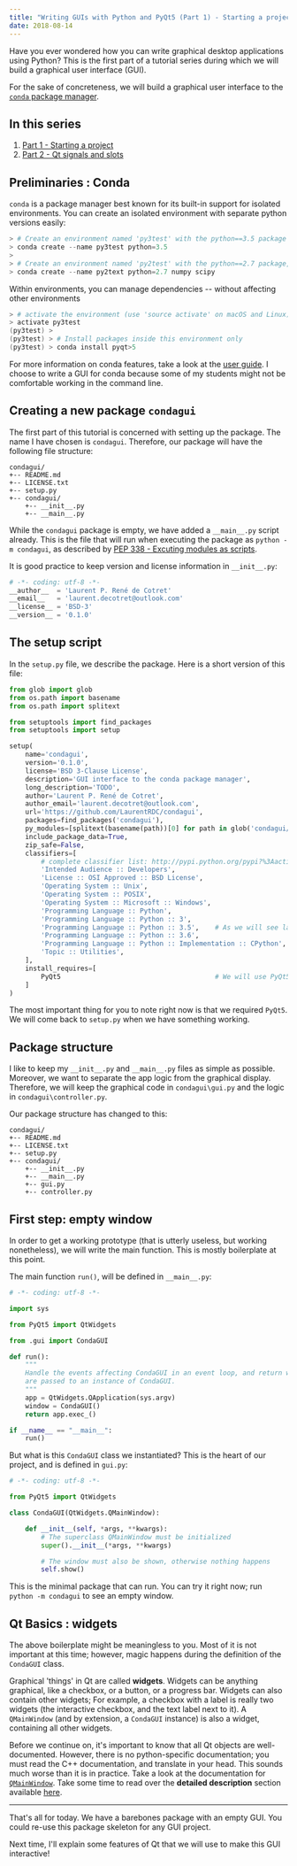 ```yaml
---
title: "Writing GUIs with Python and PyQt5 (Part 1) - Starting a project"
date: 2018-08-14
---
```


Have you ever wondered how you can write graphical desktop applications using Python? This is the first part of a tutorial series during which we will build a graphical user interface (GUI).

For the sake of concreteness, we will build a graphical user interface to the [`conda` package manager](https://conda.io/docs/).

## In this series

1. [Part 1 - Starting a project](./condagui-part1-skeleton.html)
2. [Part 2 - Qt signals and slots](./condagui-part2-signals.html)

## Preliminaries : Conda

`conda` is a package manager best known for its built-in support for isolated environments. You can create an isolated environment with separate python versions easily:

```powershell
> # Create an environment named 'py3test' with the python==3.5 package
> conda create --name py3test python=3.5
>
> # Create an environment named 'py2test' with the python==2.7 package, as well as numpy and scipy
> conda create --name py2text python=2.7 numpy scipy
```

Within environments, you can manage dependencies -- without affecting other environments

```powershell
> # activate the environment (use 'source activate' on macOS and Linux)
> activate py3test
(py3test) >
(py3test) > # Install packages inside this environment only
(py3test) > conda install pyqt>5
```

For more information on conda features, take a look at the [user guide](https://conda.io/docs/user-guide/index.html). I choose to write a GUI for conda because some of my students might not be comfortable working in the command line.

## Creating a new package `condagui`

The first part of this tutorial is concerned with setting up the package. The name I have chosen is `condagui`. Therefore, our package will have the following file structure:

```
condagui/
+-- README.md
+-- LICENSE.txt
+-- setup.py
+-- condagui/
    +-- __init__.py
    +-- __main__.py
```

While the `condagui` package is empty, we have added a `__main__.py` script already. This is the file that will run when executing the package as `python -m condagui`, as described by [PEP 338 - Excuting modules as scripts](https://www.python.org/dev/peps/pep-0338/).

It is good practice to keep version and license information in `__init__.py`:

```python
# -*- coding: utf-8 -*-
__author__  = 'Laurent P. René de Cotret'
__email__   = 'laurent.decotret@outlook.com'
__license__ = 'BSD-3'
__version__ = '0.1.0'
```

## The setup script

In the `setup.py` file, we describe the package. Here is a short version of this file:

```python
from glob import glob
from os.path import basename
from os.path import splitext

from setuptools import find_packages
from setuptools import setup

setup(
    name='condagui',
    version='0.1.0',
    license='BSD 3-Clause License',
    description='GUI interface to the conda package manager',
    long_description='TODO',
    author='Laurent P. René de Cotret',
    author_email='laurent.decotret@outlook.com',
    url='https://github.com/LaurentRDC/condagui',
    packages=find_packages('condagui'),
    py_modules=[splitext(basename(path))[0] for path in glob('condagui/*.py')],
    include_package_data=True,
    zip_safe=False,
    classifiers=[
        # complete classifier list: http://pypi.python.org/pypi?%3Aaction=list_classifiers
        'Intended Audience :: Developers',
        'License :: OSI Approved :: BSD License',
        'Operating System :: Unix',
        'Operating System :: POSIX',
        'Operating System :: Microsoft :: Windows',
        'Programming Language :: Python',
        'Programming Language :: Python :: 3',
        'Programming Language :: Python :: 3.5',    # As we will see later, we need Python 3.5+
        'Programming Language :: Python :: 3.6',
        'Programming Language :: Python :: Implementation :: CPython',
        'Topic :: Utilities',
    ],
    install_requires=[
        PyQt5                                       # We will use PyQt5, but PySide is almost equivalent
    ]
)
```

The most important thing for you to note right now is that we required `PyQt5`. We will come back to `setup.py` when we have something working.

## Package structure

I like to keep my `__init__.py` and `__main__.py` files as simple as possible. Moreover, we want to separate the app logic from the graphical display. Therefore, we will keep the graphical code in `condagui\gui.py` and the logic in `condagui\controller.py`.

Our package structure has changed to this:

```
condagui/
+-- README.md
+-- LICENSE.txt
+-- setup.py
+-- condagui/
    +-- __init__.py
    +-- __main__.py
    +-- gui.py
    +-- controller.py
```

## First step: empty window

In order to get a working prototype (that is utterly useless, but working nonetheless), we will write the main function. This is mostly boilerplate at this point.

The main function `run()`, will be defined in `__main__.py`:

```python
# -*- coding: utf-8 -*-

import sys

from PyQt5 import QtWidgets

from .gui import CondaGUI

def run():
    """
    Handle the events affecting CondaGUI in an event loop, and return when the window exits. All arguments
    are passed to an instance of CondaGUI.
    """
    app = QtWidgets.QApplication(sys.argv)
    window = CondaGUI()
    return app.exec_()

if __name__ == "__main__":
    run()
```

But what is this `CondaGUI` class we instantiated? This is the heart of our project, and is defined in `gui.py`:

```python
# -*- coding: utf-8 -*-

from PyQt5 import QtWidgets

class CondaGUI(QtWidgets.QMainWindow):

    def __init__(self, *args, **kwargs):
        # The superclass QMainWindow must be initialized
        super().__init__(*args, **kwargs)

        # The window must also be shown, otherwise nothing happens
        self.show()
```

This is the minimal package that can run. You can try it right now; run `python -m condagui` to see an empty window.

## Qt Basics : widgets

The above boilerplate might be meaningless to you. Most of it is not important at this time; however, magic happens during the definition of the `CondaGUI` class.

Graphical 'things' in Qt are called __widgets__. Widgets can be anything graphical, like a checkbox, or a button, or a progress bar. Widgets can also contain other widgets; For example, a checkbox with a label is really two widgets (the interactive checkbox, and the text label next to it). A `QMainWindow` (and by extension, a `CondaGUI` instance) is also a widget, containing all other widgets.

Before we continue on, it's important to know that all Qt objects are well-documented. However, there is no python-specific documentation; you must read the C++ documentation, and translate in your head. This sounds much worse than it is in practice. Take a look at the documentation for [`QMainWindow`](http://doc.qt.io/qt-5/qmainwindow.html). Take some time to read over the __detailed description__ section available [here](http://doc.qt.io/qt-5/qmainwindow.html#qt-main-window-framework).

<hr>
 
That's all for today. We have a barebones package with an empty GUI. You could re-use this package skeleton for any GUI project.

Next time, I'll explain some features of Qt that we will use to make this GUI interactive!
